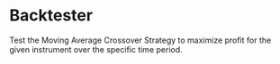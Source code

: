 # Backtester
Test the Moving Average Crossover Strategy to maximize profit for the given instrument over the specific time period.
